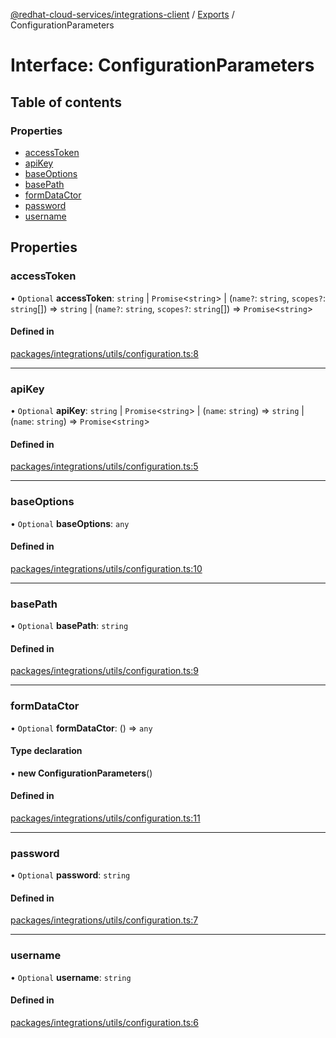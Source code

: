 [@redhat-cloud-services/integrations-client](../README.md) / [Exports](../modules.md) / ConfigurationParameters

# Interface: ConfigurationParameters

## Table of contents

### Properties

- [accessToken](ConfigurationParameters.md#accesstoken)
- [apiKey](ConfigurationParameters.md#apikey)
- [baseOptions](ConfigurationParameters.md#baseoptions)
- [basePath](ConfigurationParameters.md#basepath)
- [formDataCtor](ConfigurationParameters.md#formdatactor)
- [password](ConfigurationParameters.md#password)
- [username](ConfigurationParameters.md#username)

## Properties

### accessToken

• `Optional` **accessToken**: `string` \| `Promise`<`string`\> \| (`name?`: `string`, `scopes?`: `string`[]) => `string` \| (`name?`: `string`, `scopes?`: `string`[]) => `Promise`<`string`\>

#### Defined in

[packages/integrations/utils/configuration.ts:8](https://github.com/mkholjuraev/javascript-clients/blob/master/packages/integrations/utils/configuration.ts#L8)

___

### apiKey

• `Optional` **apiKey**: `string` \| `Promise`<`string`\> \| (`name`: `string`) => `string` \| (`name`: `string`) => `Promise`<`string`\>

#### Defined in

[packages/integrations/utils/configuration.ts:5](https://github.com/mkholjuraev/javascript-clients/blob/master/packages/integrations/utils/configuration.ts#L5)

___

### baseOptions

• `Optional` **baseOptions**: `any`

#### Defined in

[packages/integrations/utils/configuration.ts:10](https://github.com/mkholjuraev/javascript-clients/blob/master/packages/integrations/utils/configuration.ts#L10)

___

### basePath

• `Optional` **basePath**: `string`

#### Defined in

[packages/integrations/utils/configuration.ts:9](https://github.com/mkholjuraev/javascript-clients/blob/master/packages/integrations/utils/configuration.ts#L9)

___

### formDataCtor

• `Optional` **formDataCtor**: () => `any`

#### Type declaration

• **new ConfigurationParameters**()

#### Defined in

[packages/integrations/utils/configuration.ts:11](https://github.com/mkholjuraev/javascript-clients/blob/master/packages/integrations/utils/configuration.ts#L11)

___

### password

• `Optional` **password**: `string`

#### Defined in

[packages/integrations/utils/configuration.ts:7](https://github.com/mkholjuraev/javascript-clients/blob/master/packages/integrations/utils/configuration.ts#L7)

___

### username

• `Optional` **username**: `string`

#### Defined in

[packages/integrations/utils/configuration.ts:6](https://github.com/mkholjuraev/javascript-clients/blob/master/packages/integrations/utils/configuration.ts#L6)
